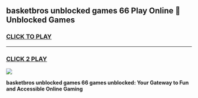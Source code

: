 
## basketbros unblocked games 66 Play Online 👋 Unblocked Games
<h3>
<a href="https://premium.freeplayer.one?title=basketbros_unblocked_games_66&ref=19F">CLICK TO PLAY</a></h3>
<hr>

<h3>
<a href="https://premium.freeplayer.one?title=basketbros_unblocked_games_66&ref=19F">CLICK 2 PLAY</a>
  
</h3>

<a href="https://premium.freeplayer.one?title=basketbros_unblocked_games_66&ref=19F"><img src="https://clearcache.store/games.png"></a>


**basketbros unblocked games 66 games unblocked: Your Gateway to Fun and Accessible Online Gaming**
